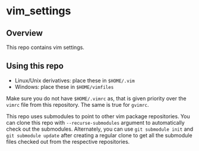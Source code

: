 # vim_settings

## Overview

This repo contains vim settings.

## Using this repo

* Linux/Unix derivatives: place these in `$HOME/.vim`
* Windows: place these in `$HOME/vimfiles`

Make sure you do not have `$HOME/.vimrc` as, that is given priority over the `vimrc` file from this repository. The same is true
for `gvimrc`.

This repo uses submodules to point to other vim package repositories. You can clone this repo with `--recurse-submodules`
argument to automatically check out the submodules. Alternately, you can use `git submodule init` and `git submodule update`
after creating a regular clone to get all the submodule files checked out from the respective repositories.


